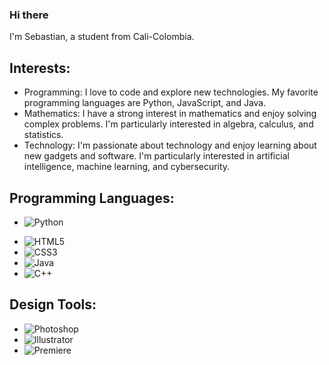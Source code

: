 ### Hi there

I'm Sebastian, a student from Cali-Colombia.

## Interests:
- Programming: I love to code and explore new technologies. My favorite programming languages are Python, JavaScript, and Java.
- Mathematics: I have a strong interest in mathematics and enjoy solving complex problems. I'm particularly interested in algebra, calculus, and statistics.
- Technology: I'm passionate about technology and enjoy learning about new gadgets and software. I'm particularly interested in artificial intelligence, machine learning, and cybersecurity.

## Programming Languages:
- ![Python](https://img.shields.io/badge/-Python-3776AB?style=flat-square&logo=python&logoColor=white)
<!-- ![JavaScript](https://img.shields.io/badge/-JavaScript-F7DF1E?style=flat-square&logo=javascript&logoColor=black)-->
- ![HTML5](https://img.shields.io/badge/-HTML5-E34F26?style=flat-square&logo=html5&logoColor=white)
- ![CSS3](https://img.shields.io/badge/-CSS3-1572B6?style=flat-square&logo=css3&logoColor=white)
- ![Java](https://img.shields.io/badge/-Java-007396?style=flat-square&logo=java&logoColor=white)
- ![C++](https://img.shields.io/badge/-C++-00599C?style=flat-square&logo=c%2B%2B&logoColor=white)

## Design Tools:
- ![Photoshop](https://img.shields.io/badge/-Photoshop-31A8FF?style=flat-square&logo=adobe-photoshop&logoColor=white)
- ![Illustrator](https://img.shields.io/badge/-Illustrator-FF9A00?style=flat-square&logo=adobe-illustrator&logoColor=white)
- ![Premiere](https://img.shields.io/badge/-Premiere-9999FF?style=flat-square&logo=adobe-premiere-pro&logoColor=white)
